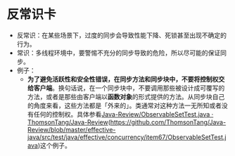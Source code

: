 
# 反常识卡
- 反常识：在某些场景下，过度的同步会导致性能下降、死锁甚至出现不确定的行为。
- 常识：多线程环境中，要警惕不充分的同步导致的危险，所以尽可能的保证同步。
- 例子：
	- **为了避免活跃性和安全性错误，在同步方法和同步块中，不要将控制权交给客户端**。换句话说，在一个同步块中，不要调用那些被设计成可覆写的方法，或者是那些由客户端以**函数对象**的形式提供的方法。从同步块自己的角度来看，这些方法都是「外来的」。类通常对这种方法一无所知或者没有任何的控制权。具体参看[Java-Review/ObservableSetTest.java · ThomsonTang/Java-Review]()(https://github.com/ThomsonTang/Java-Review/blob/master/effective-java/src/test/java/effective/concurrency/item67/ObservableSetTest.java)这个例子。

